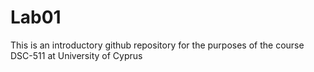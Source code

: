 # Lab01
This is an introductory github repository for the purposes of the course DSC-511 at University of Cyprus

